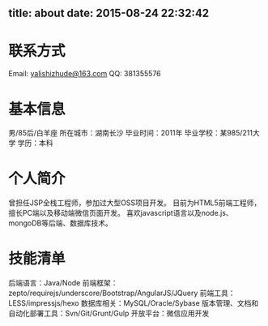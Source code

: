 title: about
date: 2015-08-24 22:32:42
---

# 联系方式
Email: yalishizhude@163.com
QQ: 381355576

# 基本信息
男/85后/白羊座
所在城市：湖南长沙
毕业时间：2011年
毕业学校：某985/211大学
学历：本科

# 个人简介
曾担任JSP全栈工程师，参加过大型OSS项目开发。
目前为HTML5前端工程师，擅长PC端以及移动端微信页面开发。
喜欢javascript语言以及node.js、mongoDB等后端、数据库技术。

# 技能清单
后端语言：Java/Node
前端框架：zepto/requirejs/underscore/Bootstrap/AngularJS/JQuery
前端工具：LESS/impressjs/hexo
数据库相关：MySQL/Oracle/Sybase
版本管理、文档和自动化部署工具：Svn/Git/Grunt/Gulp
开放平台：微信应用开发
<!-- 单元测试：PHPUnit/SimpleTest/Qunit -->
<!-- Web框架：ThinkPHP/Yaf/Yii/Lavaral/LazyPHP -->

